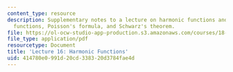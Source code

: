 ```yaml
---
content_type: resource
description: Supplementary notes to a lecture on harmonic functions and holomorphic
  functions, Poisson's formula, and Schwarz's theorem.
file: https://ol-ocw-studio-app-production.s3.amazonaws.com/courses/18-112-functions-of-a-complex-variable-fall-2008/414780e0991d20cd338320d3784fae4d_lecture16.pdf
file_type: application/pdf
resourcetype: Document
title: 'Lecture 16: Harmonic Functions'
uid: 414780e0-991d-20cd-3383-20d3784fae4d
---
```

